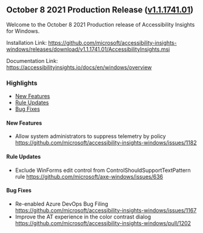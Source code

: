 ## October 8 2021 Production Release ([v1.1.1741.01](https://github.com/Microsoft/accessibility-insights-windows/releases/tag/v1.1.1741.01))

Welcome to the October 8 2021 Production release of Accessibility Insights for Windows.

Installation Link: https://github.com/microsoft/accessibility-insights-windows/releases/download/v1.1.1741.01/AccessibilityInsights.msi

Documentation Link: https://accessibilityinsights.io/docs/en/windows/overview

### Highlights

- [New Features](#new-features)
- [Rule Updates](#rule-updates)
- [Bug Fixes](#bug-fixes)

#### New Features

- Allow system administrators to suppress telemetry by policy https://github.com/microsoft/accessibility-insights-windows/issues/1182

#### Rule Updates
- Exclude WinForms edit control from ControlShouldSupportTextPattern rule https://github.com/microsoft/axe-windows/issues/636

#### Bug Fixes

- Re-enabled Azure DevOps Bug Filing https://github.com/microsoft/accessibility-insights-windows/issues/1167
- Improve the AT experience in the color contrast dialog https://github.com/microsoft/accessibility-insights-windows/pull/1202
